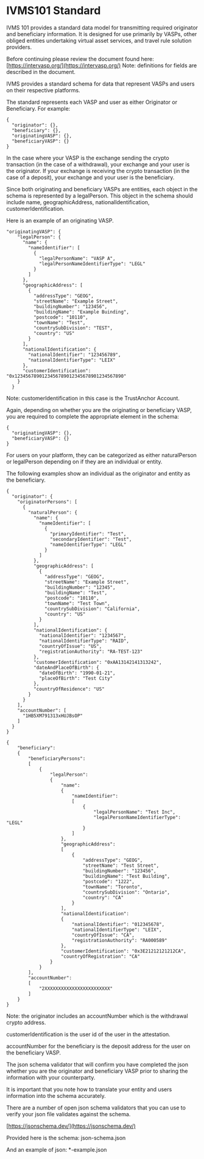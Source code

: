 # IVMS101 Standard

IVMS 101 provides a standard data model for transmitting required originator and beneficiary information. It is designed
for use primarily by VASPs, other obliged entities undertaking virtual asset services, and travel rule solution
providers.

Before continuing please review the document found here: [https://intervasp.org/](https://intervasp.org/)
Note: definitions for fields are described in the document.

IVMS provides a standard schema for data that represent VASPs and users on their respective platforms.

The standard represents each VASP and user as either Originator or Beneficiary.
For example:

```
{
  "originator": {},
  "beneficiary": {},
  "originatingVASP": {},
  "beneficiaryVASP": {}
}
```

In the case where your VASP is the exchange sending the crypto transaction (in the case of a withdrawal), your exchange
and your user is the originator. If your exchange is receiving the crypto transaction (in the case of a deposit), your
exchange and your user is the beneficiary.

Since both originating and beneficiary VASPs are entities, each object in the schema is represented by a legalPerson.
This object in the schema should include name, geographicAddress, nationalIdentification, customerIdentification.

Here is an example of an originating VASP.

```
"originatingVASP": {
    "legalPerson": {
      "name": {
        "nameIdentifier": [
          {
            "legalPersonName": "VASP A",
            "legalPersonNameIdentifierType": "LEGL"
          }
        ]
      },
      "geographicAddress": [
        {
          "addressType": "GEOG",
          "streetName": "Example Street",
          "buildingNumber": "123456",
          "buildingName": "Example Buinding",
          "postcode": "10110",
          "townName": "Test",
          "countrySubDivision": "TEST",
          "country": "US"
        }
      ],
      "nationalIdentification": {
        "nationalIdentifier": "123456789",
        "nationalIdentifierType": "LEIX"
      },
      "customerIdentification": "0x1234567890123456789012345678901234567890"
    }
  }
```

Note: customerIdentification in this case is the TrustAnchor Account.

Again, depending on whether you are the originating or beneficiary VASP, you are required to complete the appropriate
element in the schema:

```
{
  "originatingVASP": {},
  "beneficiaryVASP": {}
}
```

For users on your platform, they can be categorized as either naturalPerson or legalPerson depending on if they are an
individual or entity.

The following examples show an individual as the originator and entity as the beneficiary.

```
{
  "originator": {
    "originatorPersons": [
      {
        "naturalPerson": {
          "name": {
            "nameIdentifier": [
              {
                "primaryIdentifier": "Test",
                "secondaryIdentifier": "Test",
                "nameIdentifierType": "LEGL"
              }
            ]
          },
          "geographicAddress": [
            {
              "addressType": "GEOG",
              "streetName": "Example Street",
              "buildingNumber": "12345",
              "buildingName": "Test",
              "postcode": "10110",
              "townName": "Test Town",
              "countrySubDivision": "California",
              "country": "US"
            }
          ],
          "nationalIdentification": {
            "nationalIdentifier": "1234567",
            "nationalIdentifierType": "RAID",
            "countryOfIssue": "US",
            "registrationAuthority": "RA-TEST-123"
          },
          "customerIdentification": "0xAA13142141313242",
          "dateAndPlaceOfBirth": {
            "dateOfBirth": "1990-01-21",
            "placeOfBirth": "Test City"
          },
          "countryOfResidence": "US"
        }
      }
    ],
    "accountNumber": [
      "1HB5XM791313xHUJBsOP"
    ]
  }
}
```

```
{
    "beneficiary":
    {
        "beneficiaryPersons":
        [
            {
                "legalPerson":
                {
                    "name":
                    {
                        "nameIdentifier":
                        [
                            {
                                "legalPersonName": "Test Inc",
                                "legalPersonNameIdentifierType": "LEGL"
                            }
                        ]
                    },
                    "geographicAddress":
                    [
                        {
                            "addressType": "GEOG",
                            "streetName": "Test Street",
                            "buildingNumber": "123456",
                            "buildingName": "Test Building",
                            "postcode": "1222",
                            "townName": "Toronto",
                            "countrySubDivision": "Ontario",
                            "country": "CA"
                        }
                    ],
                    "nationalIdentification":
                    {
                        "nationalIdentifier": "012345678",
                        "nationalIdentifierType": "LEIX",
                        "countryOfIssue": "CA",
                        "registrationAuthority": "RA000589"
                    },
                    "customerIdentification": "0x3E21212121212CA",
                    "countryOfRegistration": "CA"
                }
            }
        ],
        "accountNumber":
        [
            "2XXXXXXXXXXXXXXXXXXXXXXXX"
        ]
    }
}
```

Note: the originator includes an accountNumber which is the withdrawal crypto address.

customerIdentification is the user id of the user in the attestation.

accountNumber for the beneficiary is the deposit address for the user on the beneficiary VASP.

The json schema validator that will confirm you have completed the json whether you are the originator
and beneficiary VASP prior to sharing the information with your counterparty.

It is important that you note how to translate your entity and users information into the schema accurately.

There are a number of open json schema validators that you can use to verify your json file validates against the
schema.

[https://jsonschema.dev/](https://jsonschema.dev/)

Provided here is the schema: json-schema.json

And an example of json: *-example.json